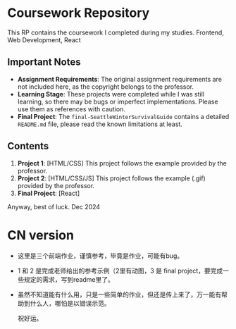 # Coursework Repository

This RP contains the coursework I completed during my studies. 
Frontend, Web Development, React

## Important Notes
- **Assignment Requirements**: The original assignment requirements are not included here, as the copyright belongs to the professor.
- **Learning Stage**: These projects were completed while I was still learning, so there may be bugs or imperfect implementations. Please use them as references with caution.
- **Final Project**: The `final-SeattleWinterSurvivalGuide` contains a detailed `README.md` file, please read the known limitations at least.

## Contents
1. **Project 1**: [HTML/CSS] This project follows the example provided by the professor.
2. **Project 2**: [HTML/CSS/JS] This project follows the example (.gif) provided by the professor.
3. **Final Project**: [React] 

Anyway, best of luck. 
Dec 2024

# CN version
- 这里是三个前端作业，谨慎参考，毕竟是作业，可能有bug。
- 1 和 2 是完成老师给出的参考示例（2里有动图，3 是 final project，要完成一些规定的需求，写到readme里了。
- 虽然不知道能有什么用，只是一些简单的作业，但还是传上来了，万一能有帮助到什么人，哪怕是以错误示范。

  祝好运。
